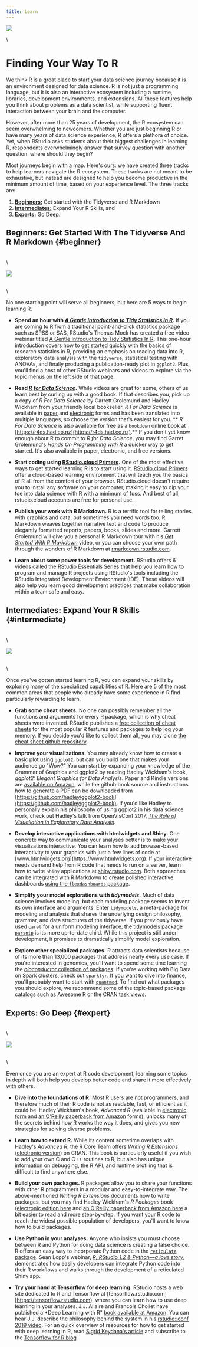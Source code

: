 ```yaml
---
title: Learn
---
```



![](../images/forest.jpg)

\

# Finding Your Way To R

We think R is a great place to start your data science journey because it is an environment designed for data science. R is not just a programming language, but it is also an interactive ecosystem including a runtime, libraries, development environments, and extensions. All these features help you think about problems as a data scientist, while supporting fluent interaction between your brain and the computer.

However, after more than 25 years of development, the R ecosystem can seem overwhelming to newcomers. Whether you are just beginning R or have many years of data science experience, R offers a plethora of choice. Yet, when RStudio asks students about their biggest challenges in learning R, respondents overwhelmingly answer that survey question with another question: where should they begin?

Most journeys begin with a map. Here's ours: we have created three tracks to help learners navigate the R ecosystem. These tracks are not meant to be exhaustive, but instead are designed to help you become productive in the minimum amount of time, based on your experience level. The three tracks are:

1. [**Beginners:**](#beginner) Get started with the Tidyverse and R Markdown
1. [**Intermediates:**](#intermediate) Expand Your R Skills, and 
1. [**Experts:**](#expert) Go Deep.


## Beginners: Get Started With The Tidyverse And R Markdown {#beginner}

\
\

![](../images/beginner.jpg)

\
\

No one starting point will serve all beginners, but here are 5 ways to begin learning R.

- __Spend an hour with [*A Gentle Introduction to Tidy Statistics In R*](https://resources.rstudio.com/webinars/a-gentle-introduction-to-tidy-statistics-in-r).__ If you are coming to R from a traditional point-and-click statistics package such as SPSS or SAS, RStudio's Thomas Mock has created a free video webinar titled [A Gentle Introduction to Tidy Statistics In R](https://resources.rstudio.com/webinars/a-gentle-introduction-to-tidy-statistics-in-r). This one-hour introduction covers how to get started quickly with the basics of research statistics in R, providing an emphasis on reading data into R, exploratory data analysis with the `tidyverse`, statistical testing with ANOVAs, and finally producing a publication-ready plot in `ggplot2`. Plus, you'll find a host of other RStudio webinars and videos to explore via the topic menus on the left side of that page.

- __Read [*R for Data Science*](https://r4ds.had.co.nz).__ While videos are great for some, others of us learn best by curling up with a good book. If that describes you, pick up a copy of *R For Data Science* by Garrett Grolemund and Hadley Wickham from your friendly local bookseller. *R For Data Science* is available in [paper](https://www.amazon.com/Data-Science-Transform-Visualize-Model-dp-1491910399/dp/1491910399/ref=mt_paperback?_encoding=UTF8&me=&qid=1562083100) and [electronic](https://www.amazon.com/Data-Science-Transform-Visualize-Model-ebook-dp-B01NAJAEN5/dp/B01NAJAEN5/ref=mt_kindle?_encoding=UTF8&me=&qid=1562083100) forms and has been translated into multiple languages, so choose the version that's easiest for you. ** *R For Data Science* is also available for free as a `bookdown` online book at [https://r4ds.had.co.nz](https://r4ds.had.co.nz).** If you don't yet know enough about R to commit to *R for Data Science*, you may find Garret Grolemund's *Hands On Programming with R* a quicker way to get started. It's also available in paper, electronic, and free versions.

- __Start coding using [RStudio.cloud Primers](https://rstudio.cloud/learn/primers).__ One of the most effective ways to get started learning R is to start using it. [RStudio.cloud Primers](https://rstudio.cloud/learn/primers) offer a cloud-based learning environment that will teach you the basics of R all from the comfort of your browser. RStudio.cloud doesn't require you to install any software on your computer, making it easy to dip your toe into data science with R with a minimum of fuss. And best of all, rstudio.cloud accounts are free for personal use.

- __Publish your work with R Markdown.__ R is a terrific tool for telling stories with graphics and data, but sometimes you need words too. R Markdown weaves together narrative text and code to produce elegantly formatted reports, papers, books, slides and more. Garrett Grolemund will give you a personal R Markdown tour with his [*Get Started With R Markdown*](https://resources.rstudio.com/the-essentials-of-data-science/getting-started-with-r-markdown-60-02) video, or you can choose your own path through the wonders of R Markdown at [rmarkdown.rstudio.com](https://rmarkdown.rstudio.com).

- __Learn about some power tools for development.__ RStudio offers 6 videos called the [RStudio Essentials Series](https://resources.rstudio.com) that help you learn how to program and manage R projects using RStudio's tools including the RStudio Integrated Development Environment (IDE). These videos will also help you learn good development practices that make collaboration within a team safe and easy.

## Intermediates: Expand Your R Skills {#intermediate}

\
\

![](../images/sail.jpg)

\
\

Once you've gotten started learning R, you can expand your skills by exploring many of the specialized capabilities of R. Here are 5 of the most common areas that people who already have some experience in R find particularly rewarding to learn.

- __Grab some cheat sheets.__ No one can possibly remember all the functions and arguments for every R package, which is why cheat sheets were invented. RStudio publishes a [free collection of cheat sheets](https://www.rstudio.com/resources/cheatsheets/) for the most popular R features and packages to help jog your memory. If you decide you'd like to collect them all, you may clone [the cheat sheet github repository](https://www.rstudio.com/resources/cheatsheets/). 

- __Improve your visualizations.__ You may already know how to create a basic plot using `ggplot2`, but can you build one that makes your audience go "Wow?" You can start by expanding your knowledge of the Grammar of Graphics and ggplot2 by reading Hadley Wickham's book, *ggplot2: Elegant Graphics for Data Analysis*. Paper and Kindle versions are [available on Amazon](https://www.amazon.com/ggplot2-Elegant-Graphics-Data-Analysis-ebook/dp/B01GVCRF6M), while the github book source and instructions how to generate a PDF can be downloaded from [https://github.com/hadley/ggplot2-book](https://github.com/hadley/ggplot2-book). If you'd like Hadley to personally explain his philosophy of using ggplot2 in his data science work, check out Hadley's talk from OpenVisConf 2017, [ *The Role of Visualiation in Exploratory Data Analysis*](https://youtu.be/ZdPNBF6GWBw).

- __Develop interactive applications with htmlwidgets and Shiny.__ One concrete way to communicate your analyses better is to make your visualizations interactive. You can learn how to add browser-based interactivity to your graphics with just a few lines of code at [www.htmlwidgets.org](https://www.htmlwidgets.org). If your interactive needs demand help from R code that needs to run on a server, learn how to write `Shiny` applications at [shiny.rstudio.com](shiny.rstudio.com). Both approaches can be integrated with R Markdown to create polished interactive dashboards [using the `flexdashboards` package](https://rmarkdown.rstudio.com/flexdashboard/).

-	__Simplify your model explorations with *tidymodels*.__ Much of data science involves modeling, but each modeling package seems to invent its own interface and arguments. Enter [`tidymodels`](https://github.com/tidymodels), a meta-package for modeling and analysis that shares the underlying design philosophy, grammar, and data structures of the tidyverse. If you previously have used `caret` for a uniform modeling interface, the [tidymodels package `parsnip`](https://tidymodels.github.io/parsnip/) is its more up-to-date child. While this project is still under development, it promises to dramatically simplify model exploration.

- __Explore other specialized packages.__ R attracts data scientists because of its more than 13,000 packages that address nearly every use case. If you're interested in genomics, you'll want to spend some time learning the [*bioconductor* collection of packages](https://bioconductor.org/). If you're working with Big Data on Spark clusters, check out [`sparklyr`](https://sparklyr.rstudio.com). If you want to dive into finance, you'll probably want to start with [`quantmod`](http://www.quantmod.com). To find out what packages you should explore, we recommend some of the topic-based package catalogs such as [Awesome R](https://awesome-r.com/) or the [CRAN task views](https://cran.r-project.org/web/views/).


## Experts: Go Deep {#expert}

\
\

![](../images/scuba.jpg)

\
\


Even once you are an expert at R code development, learning some topics in depth will both help you develop better code and share it more effectively with others.

- __Dive into the foundations of R.__ Most R users are not programmers, and therefore much of their R code is not as readable, fast, or efficient as it could be. Hadley Wickham's book, *Advanced R* (available in [electronic form](http://adv-r.had.co.nz) and [an O'Reilly paperback from Amazon](http://amzn.com/1466586966?tag=devtools-20) forms), unlocks many of the secrets behind how R works the way it does, and gives you new strategies for solving diverse problems.

- __Learn how to extend R.__ While its content sometime overlaps with Hadley's *Advanced R*, the R Core Team offers *Writing R Extensions* ([electronic version](https://cran.r-project.org/doc/manuals/r-release/R-exts.html)) on CRAN. This book is particularly useful if you wish to add your own C and C++ routines to R, but also has unique information on debugging, the R API, and runtime profiling that is difficult to find anywhere else.

- __Build your own packages.__ R packages allow you to share your functions with other R programmers in a modular and easy-to-integrate way. The above-mentioned *Writing R Extensions* documents how to write packages, but you may find Hadley Wickham's *R Packages* book ([electronic edition here](http://r-pkgs.had.co.nz/package.html) and [an O'Reilly paperback from Amazon here](https://www.amazon.com/dp/1491910593/ref=cm_sw_su_dp?tag=r-pkgs-20) a bit easier to read and more step-by-step. If you want your R code to reach the widest possible population of developers, you'll want to know how to build packages.

- __Use Python in your analyses.__ Anyone who insists you must choose between R and Python for doing data science is creating a false choice. R offers an easy way to incorporate Python code in the [`reticulate` package](https://rstudio.github.io/reticulate). Sean Lopp's webinar, [*R, RStudio 1.2 & Python—a love story*](https://resources.rstudio.com/webinars/r-rstudio-1-2-amp-python-a-love-story-sean-lopp), demonstrates how easily developers can integrate Python code into their R workflows and walks through the development of a reticulated Shiny app.

- __Try your hand at Tensorflow for deep learning.__ RStudio hosts a web site dedicated to R and Tensorflow at [tensorflow.rstudio.com][https://tensorflow.rstudio.com), where you can learn how to use deep learning in your analyses. 
J.J. Allaire and Francois Chollet have published a *Deep Learning with R" [book available at Amazon](https://www.amazon.com/Deep-Learning-R-Francois-Chollet/dp/161729554X). You can hear J.J. describe the philosophy behind the system in his [rstudio::conf 2019 video](https://www.rstudio.com/resources/videos/machine-learning-with-tensorflow-and-r/). For an quick overview of  resources for how to get started with deep learning in R, read [Sigrid Keydana's article](https://blog.rstudio.com/2018/09/12/getting-started-with-deep-learning-in-r/) and subscribe to the [Tensorflow for R blog](https://blogs.rstudio.com/tensorflow/)



